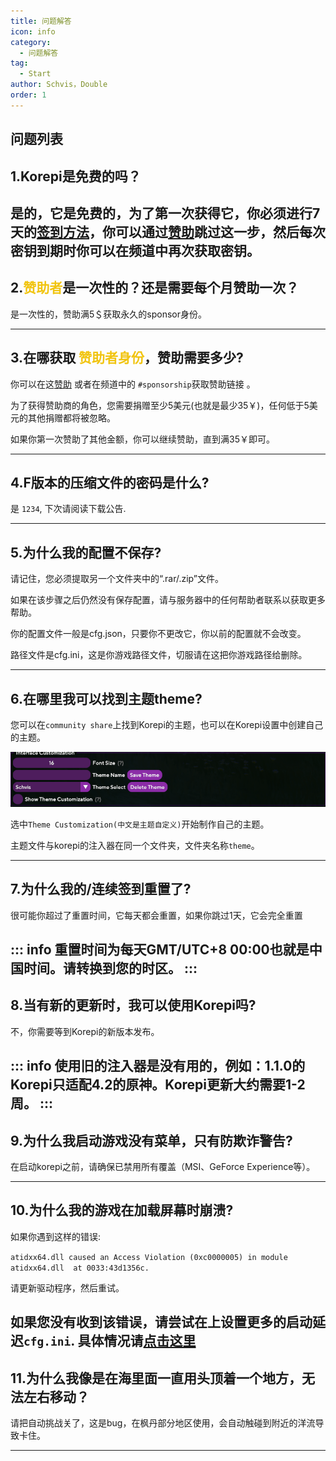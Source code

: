 ```yaml
---
title: 问题解答
icon: info
category:
  - 问题解答
tag:
  - Start
author: Schvis，Double
order: 1
---
```


## 问题列表

## 1.Korepi是免费的吗？

  是的，它是免费的，为了第一次获得它，你必须进行7天的[签到方法](../start/sign-in.md)，你可以通过[赞助](../start/donate.md)跳过这一步，然后每次密钥到期时你可以在频道中再次获取密钥。
---

##  2.<span style="color:#f1c40f;">赞助者</span>是一次性的？还是需要每个月赞助一次？

 是一次性的，赞助满5＄获取永久的sponsor身份。

---
##  3.在哪获取 <span style="color:#f1c40f;">赞助者身份</span>，赞助需要多少?

 你可以在这[赞助](../start/donate.md) 或者在频道中的 `#sponsorship`获取赞助链接 。

 为了获得赞助商的角色，您需要捐赠至少5美元(也就是最少35￥)，任何低于5美元的其他捐赠都将被忽略。

 如果你第一次赞助了其他金额，你可以继续赞助，直到满35￥即可。

---

##  4.F版本的压缩文件的密码是什么?

 是 `1234`, 下次请阅读下载公告.

---
##  5.为什么我的配置不保存?

 请记住，您必须提取另一个文件夹中的“.rar/.zip”文件。

 如果在该步骤之后仍然没有保存配置，请与服务器中的任何帮助者联系以获取更多帮助。

 你的配置文件一般是cfg.json，只要你不更改它，你以前的配置就不会改变。

 路径文件是cfg.ini，这是你游戏路径文件，切服请在这把你游戏路径给删除。

---
##  6.在哪里我可以找到主题theme?

 您可以在`community share`上找到Korepi的主题，也可以在Korepi设置中创建自己的主题。

 ![](/assets/images/docs/202312/theme-settings.png)

 选中`Theme Customization(中文是主题自定义)`开始制作自己的主题。

 主题文件与korepi的注入器在同一个文件夹，文件夹名称`theme`。

---
##  7.为什么我的/连续签到重置了?

 很可能你超过了重置时间，它每天都会重置，如果你跳过1天，它会完全重置

 ::: info 重置时间为每天GMT/UTC+8 00:00也就是中国时间。请转换到您的时区。
 :::
---

##  8.当有新的更新时，我可以使用Korepi吗?

 不，你需要等到Korepi的新版本发布。

 ::: info 使用旧的注入器是没有用的，例如：1.1.0的Korepi只适配4.2的原神。Korepi更新大约需要1-2周。
 :::
---

##  9.为什么我启动游戏没有菜单，只有防欺诈警告?

 在启动korepi之前，请确保已禁用所有覆盖（MSI、GeForce Experience等）。

---

##  10.为什么我的游戏在加载屏幕时崩溃?

 如果你遇到这样的错误:

 `atidxx64.dll caused an Access Violation (0xc0000005) in module atidxx64.dll  at 0033:43d1356c.`

 请更新驱动程序，然后重试。

 如果您没有收到该错误，请尝试在上设置更多的启动延迟`cfg.ini`.
 具体情况请[点击这里](faq-error.md)
---
##  11.为什么我像是在海里面一直用头顶着一个地方，无法左右移动？

 请把自动挑战关了，这是bug，在枫丹部分地区使用，会自动触碰到附近的洋流导致卡住。

---

